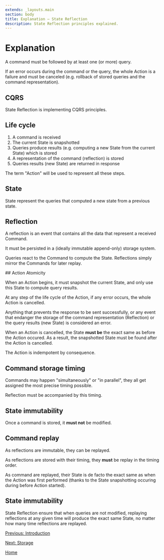 ```yaml
---
extends: _layouts.main
section: body
title: Explanation — State Reflection
description: State Reflection principles explained.
---
```


# Explanation

A command must be followed by at least one (or more) query.

If an error occurs during the command or the query, the whole Action is a failure and must be canceled (e.g. rollback of stored queries and the command representation).

## CQRS

State Reflection is implementing CQRS principles.

## Life cycle

1. A command is received
2. The current State is snapshotted
2. Queries produce results (e.g. computing a new State from the current State) which is stored
3. A representation of the command (reflection) is stored
4. Queries results (new State) are returned in response

The term "Action" will be used to represent all these steps.

## State

State represent the queries that computed a new state from a previous state.

## Reflection

A reflection is an event that contains all the data that represent a received Command.

It must be persisted in a (ideally immutable append-only) storage system.

Queries react to the Command to compute the State. Reflections simply mirror the Commands for later replay.

## Action Atomicity

When an Action begins, it must snapshot the current State, and only use this State to compute query results.

At any step of the life cycle of the Action, if any error occurs, the whole Action is cancelled.

Anything that prevents the response to be sent successfully, or any event that endanger the storage of the command representation (Reflection) or the query results (new State) is considered an error.

When an Action is cancelled, the State **must be** the exact same as before the Action occured. As a result, the snapshotted State must be found after the Action is cancelled.

The Action is indempotent by consequence.

## Command storage timing

Commands may happen "simultaneously" or "in parallel", they all get assigned the most precise timing possible.

Reflection must be accompanied by this timing.

## State immutability

Once a command is stored, it **must not** be modified.

## Command replay

As reflections are immutable, they can be replayed.

As reflections are stored with their timing, they **must** be replay in the timing order.

As command are replayed, their State is de facto the exact same as when the Action was first performed (thanks to the State snapshotting occuring during before Action started).

## State immutability

State Reflection ensure that when queries are not modified, replaying reflections at any given time will produce the exact same State, no matter how many time reflections are replayed.

[Previous: Introduction](../introduction)

[Next: Storage](../storage)

[Home](../)
